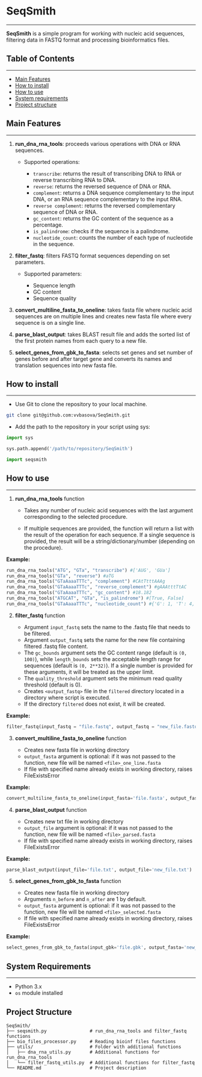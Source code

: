 

# SeqSmith


---

**SeqSmith** is a simple program for working with nucleic acid sequences, filtering data in FASTQ format and processing bioinformatics files.


## Table of Contents

---
- [Main Features](#main-features)
- [How to install](#how-to-install)
- [How to use](#how-to-use)
- [System requirements](#system-requirements)
- [Project structure](#project-structure)

## Main Features

___

1. **run_dna_rna_tools**: proceeds various operations with DNA or RNA sequences.

    - Supported operations: 

       - `transcribe`: returns the result of transcribing DNA to RNA or reverse transcribing RNA to DNA.
       - `reverse`: returns the reversed sequence of DNA or RNA.
       - `complement`: returns a DNA sequence complementary to the input DNA, or an RNA sequence complementary to the input RNA.
       - `reverse complement`: returns the reversed complementary sequence of DNA or RNA.
       - `gc_content`: returns the GC content of the sequence as a percentage.
       - `is_palindrome`: checks if the sequence is a palindrome.
       - `nucleotide_count`: counts the number of each type of nucleotide in the sequence.

2. **filter_fastq**: filters FASTQ format sequences depending on set parameters.

    - Supported parameters:

       - Sequence length
       - GC content
       - Sequence quality

3. **convert_multiline_fasta_to_oneline**: takes fasta file where nucleic acid sequences are on multiple lines and creates new fasta file where every sequence is on a single line.

4. **parse_blast_output**: takes BLAST result file and adds the sorted list of the first protein names from each query to a new file.

5. **select_genes_from_gbk_to_fasta**: selects set genes and set number of genes before and after target gene and converts its names and translation sequences into new fasta file. 
      
## How to install

___

- Use Git to clone the repository to your local machine.

```bash
git clone git@github.com:vvbasova/SeqSmith.git
```
- Add the path to the repository in your script using sys:

```python
import sys

sys.path.append('/path/to/repository/SeqSmith')

import seqsmith
```

## How to use

---

1. **run_dna_rna_tools** function
   
   - Takes any number of nucleic acid sequences with the last argument corresponding to the selected procedure.

   - If multiple sequences are provided, the function will return a list with the result of the operation for each sequence. If a single sequence is provided, the result will be a string/dictionary/number (depending on the procedure).

**Example:**

```python
run_dna_rna_tools("ATG", "GTa", "transcribe") #['AUG', 'GUa']
run_dna_rna_tools("GTa", "reverse") #aTG
run_dna_rna_tools("GTaAaaaTTTc", "complement") #CAtTtttAAAg
run_dna_rna_tools("GTaAaaaTTTc", "reverse_complement") #gAAAtttTtAC
run_dna_rna_tools("GTaAaaaTTTc", "gc_content") #18.182
run_dna_rna_tools("ATGCAT", "GTa", "is_palindrome") #[True, False]
run_dna_rna_tools("GTaAaaaTTTc", "nucleotide_count") #{'G': 1, 'T': 4, 'A': 5, 'C': 1}
```

2. **filter_fastq** function
   
   - Argument `input_fastq` sets the name to the .fastq file that needs to be filtered.
   - Argument `output_fastq` sets the name for the new file containing filtered .fastq file content.
   - The `gc_bounds` argument sets the GC content range (default is `(0, 100)`), while `length_bounds` sets the acceptable length range for sequences (default is `(0, 2**32)`). If a single number is provided for these arguments, it will be treated as the upper limit.
   - The `quality_threshold` argument sets the minimum read quality threshold (default is 0).
   - Creates `<output_fastq>` file in the `filtered` directory located in a directory where script is executed.
   - If the directory `filtered` does not exist, it will be created.


**Example:**

```python
filter_fastq(input_fastq = "file.fastq", output_fastq = "new_file.fastq", gc_bounds=(40, 100), length_bounds=50, quality_threshold=30)
```

3. **convert_multiline_fasta_to_oneline** function
   
   - Creates new fasta file in working directory
   - `output_fasta` argument is optional: if it was not passed to the function, new file will be named `<file>_one_line.fasta`
   - If file with specified name already exists in working directory, raises FileExistsError

**Example:**

```python
convert_multiline_fasta_to_oneline(input_fasta='file.fasta', output_fasta='oneline_file.fasta')
```
4. **parse_blast_output** function

   - Creates new txt file in working directory
   - `output_file` argument is optional: if it was not passed to the function, new file will be named `<file>_parsed.fasta`
   - If file with specified name already exists in working directory, raises FileExistsError


**Example:**

```python
parse_blast_output(input_file='file.txt', output_file='new_file.txt')
```

5. **select_genes_from_gbk_to_fasta** function
    
   - Creates new fasta file in working directory
   - Arguments `n_before` and `n_after` are 1 by default.
   - `output_fasta` argument is optional: if it was not passed to the function, new file will be named `<file>_selected.fasta`
   - If file with specified name already exists in working directory, raises FileExistsError

**Example:**

```python
select_genes_from_gbk_to_fasta(input_gbk='file.gbk', output_fasta='new_file.fasta', genes=['yicJ_1', 'barA'], n_before=3, n_after=2)
```
## System Requirements

---

- Python 3.x
- `os` module installed

## Project Structure

```
SeqSmith/
├── seqsmith.py                # run_dna_rna_tools and filter_fastq functions
├── bio_files_processor.py     # Reading bioinf files functions          
├── utils/                     # Folder with additional functions
│   ├── dna_rna_utils.py       # Additional functions for run_dna_rna_tools          
│   └── filter_fastq_utils.py  # Additional functions for filter_fastq 
└── README.md                  # Project description

```